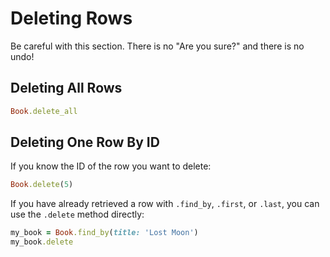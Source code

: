 # Deleting Rows

Be careful with this section.  There is no "Are you sure?"
and there is no undo!


## Deleting All Rows

``` ruby
Book.delete_all
```

## Deleting One Row By ID

If you know the ID of the row you want to delete:

``` ruby
Book.delete(5)
```

If you have already retrieved a row with `.find_by`, `.first`, or
`.last`, you can use the `.delete` method directly:

``` ruby
my_book = Book.find_by(title: 'Lost Moon')
my_book.delete
```
